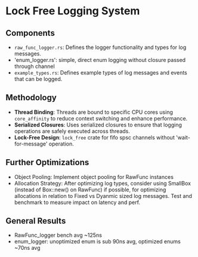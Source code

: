 # Lock Free Logging System 

 

## Components
- `raw_func_logger.rs`: Defines the logger functionality and types for log messages.
- 'enum_logger.rs': simple, direct enum logging without closure passed through channel
- `example_types.rs`: Defines example types of log messages and events that can be logged.

## Methodology
- **Thread Binding**: Threads are bound to specific CPU cores using `core_affinity` to reduce context switching and enhance performance.
- **Serialized Closures**: Uses serialized closures to ensure that logging operations are safely executed across threads.
- **Lock-Free Design**: `lock_free` crate for fifo spsc channels without 'wait-for-message' operation.

## Further Optimizations
- Object Pooling: Implement object pooling for RawFunc instances
- Allocation Strategy: After optimizing log types, consider using SmallBox (instead of Box::new() on RawFunc) if possible, for optimizing allocations in relation to  Fixed vs Dyanmic sized log messages. Test and benchmark to measure impact on latency and perf.


## General Results
- RawFunc_logger bench avg ~125ns
- enum_logger: unoptimized enum is sub 90ns avg, optimized enums ~70ns avg
